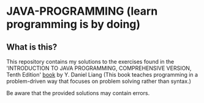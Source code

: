 # JAVA-PROGRAMMING (learn programming is by doing)

## What is this?
This repository contains my solutions to the exercises found in the 'INTRODUCTION TO JAVA PROGRAMMING, COMPREHENSIVE VERSION, Tenth Edition' [book](https://www.amazon.co.uk/Introduction-Programming-Structures-Comprehensive-Version/dp/1292221879/) by Y. Daniel Liang (This book teaches programming in a problem-driven way that focuses on problem solving rather than syntax.)

Be aware that the provided solutions may contain errors.